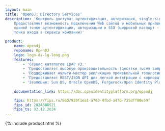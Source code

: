 ```yaml
---
layout: main
title: 'OpenDJ: Directory Services'
description: 'Контроль доступа: аутентификация, авторизация, single-sign-on, федерация.
    Предоставляет возможность подключения Web сайтов и мобильных приложений к
    единой точке аутентификации, авторизации и SSO (цифровой паспорт - единая
    точка входа в сервисы компании)'

product:
    name: opendj
    reponame: OpenDJ
    logo: logo-ds-lg-long.png
    features:
        - 'Сервис каталогов LDAP v3.'
        - 'Предоставляет высокую производительность (десятки тысяч запросов в секунду), доступность и масштабируемость для безопасного хранения цифровых учетных данных, организационно штатной структуры организаций и данных приложений.'
        - 'Поддерживает мульти-мастер репликацию произвольной топологии.'
        - 'Предоставляет REST/JSON API для легкой интеграции с корпоративными системами, мобильными приложениями и системами аудио и видеоконференцсвязи.'
        - 'Эволюция: Sun DS, Oracle OpenDS, Forgerock/Open Identity Platform OpenDJ'
    
    documentation_link: https://doc.openidentityplatform.org/opendj

    fips: https://fips.ru/EGD/920f1ea1-a780-4fbd-a47b-735dff80e59f
    fips_id: 2024688921
    fips_ts: 02.12.2024
---
```

{% include product.html %}